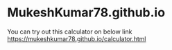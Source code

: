 # MukeshKumar78.github.io
You can try out this calculator on below link
https://mukeshkumar78.github.io/calculator.html
